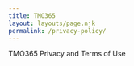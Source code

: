 ```yaml
---
title: TMO365
layout: layouts/page.njk
permalink: /privacy-policy/
---
```

TMO365 Privacy and Terms of Use